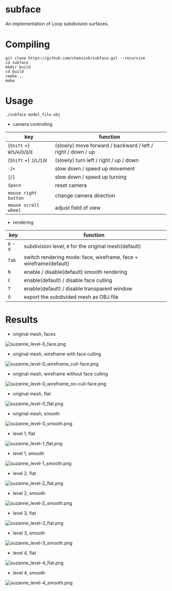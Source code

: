 # subface

An implementation of Loop subdivision surfaces.

# Compiling

```
git clone https://github.com/chaosink/subface.git --recursive
cd subface
mkdir build
cd build
cmake ..
make
```

# Usage

```
./subface model_file.obj
```

* camera controlling

key | function
-|-
(`Shift` +) `W`/`S`/`A`/`D`/`Q`/`E` | (slowly) move forward / backward / left / right / down / up
(`Shift` +) `J`/`L`/`I`/`K` | (slowly) turn left / right / up / down
`-`/`=` | slow down / speed up movement
`[`/`]` | slow down / speed up turning
`Space` | reset camera
`mouse right button` | change camera direction
`mouse scroll wheel` | adjust field of view

* rendering

key | function
-|-
`0` - `9` | subdivision level, `0` for the original mesh(default)
`Tab` | switch rendering mode: face, wireframe, face + wireframe(default)
`N` | enable / disable(default) smooth rendering
`C` | enable(default) / disable face culling
`T` | enable(default) / disable transparent window
`O` | export the subdivided mesh as OBJ file

# Results

* original mesh, faces

![suzanne_level-0_face.png](./result/suzanne_level-0_face.png)

* original mesh, wireframe with face culling

![suzanne_level-0_wireframe_cull-face.png](./result/suzanne_level-0_wireframe_cull-face.png)

* original mesh, wireframe without face culling

![suzanne_level-0_wireframe_no-cull-face.png](./result/suzanne_level-0_wireframe_no-cull-face.png)

* original mesh, flat

![suzanne_level-0_flat.png](./result/suzanne_level-0_flat.png)

* original mesh, smooth

![suzanne_level-0_smooth.png](./result/suzanne_level-0_smooth.png)

* level 1, flat

![suzanne_level-1_flat.png](./result/suzanne_level-1_flat.png)

* level 1, smooth

![suzanne_level-1_smooth.png](./result/suzanne_level-1_smooth.png)

* level 2, flat

![suzanne_level-2_flat.png](./result/suzanne_level-2_flat.png)

* level 2, smooth

![suzanne_level-2_smooth.png](./result/suzanne_level-2_smooth.png)

* level 3, flat

![suzanne_level-3_flat.png](./result/suzanne_level-3_flat.png)

* level 3, smooth

![suzanne_level-3_smooth.png](./result/suzanne_level-3_smooth.png)

* level 4, flat

![suzanne_level-4_flat.png](./result/suzanne_level-4_flat.png)

* level 4, smooth

![suzanne_level-4_smooth.png](./result/suzanne_level-4_smooth.png)
